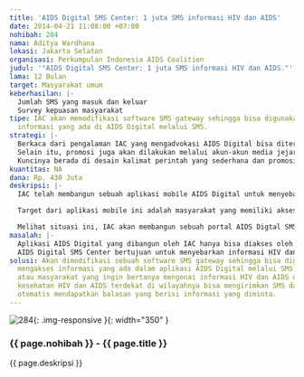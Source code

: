 ```yaml
---
title: 'AIDS Digital SMS Center: 1 juta SMS informasi HIV dan AIDS'
date: 2014-04-21 11:08:00 +07:00
nohibah: 284
nama: Aditya Wardhana
lokasi: Jakarta Selatan
organisasi: Perkumpulan Indonesia AIDS Coalition
judul: '"AIDS Digital SMS Center: 1 juta SMS informasi HIV dan AIDS."'
lama: 12 Bulan
target: Masyarakat umum
keberhasilan: |-
  Jumlah SMS yang masuk dan keluar
  Survey kepuasan masyarakat
tipe: IAC akan memodifikasi software SMS gateway sehingga bisa digunakan untuk mengakses
  informasi yang ada di AIDS Digital melalui SMS.
strategi: |-
  Berkaca dari pengalaman IAC yang mengadvokasi AIDS Digital bisa diterima sebagai program nasional, AIDS Digital SMS Center juga akan diadvokasikan kepada kementerian kesehatan untuk turut menjadi bagian dari program nasional sehingga kementerian kesehatan dan jajarannya bisa turut mempromosikan SMS center ini.
  Selain itu, promosi juga akan dilakukan melalui akun-akun media jejaring sosial yang dimiliki IAC seperti @ODHABerhakSehat. Media promosi juga akan dibuat untuk mempromosikan AIDS Digital SMS Center ini.
  Kuncinya berada di desain kalimat perintah yang sederhana dan promosi. Di awal project, akan dirancang kalimat-kalimat perintah yang sederhana sehingga memudahkan dalam mengakses informasi ini. Promosi juga akan memegang peranan kunci dalam optimalisasi penggunaan sistem ini.
kuantitas: NA
dana: Rp. 430 Juta
deskripsi: |-
  IAC telah membangun sebuah aplikasi mobile AIDS Digital untuk menyebarkan informasi terkait HIV dan AIDS. Lahirnya aplikasi mobile ini didasari bahwa pengetahuan komprehensif di masyarakat terkait HIV dan AIDS masih rendah. Pengetahuan komprehensif sangat diperlukan untuk melindungi diri dari infeksi HIV, menjaga kesehatan diri jika terinfeksi HIV serta tidak melakukan perbuatan yang memberi stigma dan diskriminasi pada orang yang terinfeksi HIV.

  Target dari aplikasi mobile ini adalah masyarakat yang memiliki akses terhadap internet khususnya kelompok muda. Berdasarkan data yang dirilis BPS, ada 71 juta pengguna internet di Indonesia dan penetrasinya terus meningkat. Namun harus disadari bahwa belum semua masyarakat Indonesia memiliki akses terhadap internet khususnya mereka yang berdomisili di daerah pedesaan dan lokasi terpencil. Disisi lain, penggunaan telpon selular terus meningkat tajam. Diperkirakan ada 290 juta pelanggan telpon selular menginggat bahwa banyak orang yang memiliki telpon lebih dari satu unit.

  Melihat situasi ini, IAC akan membangun sebuah portal AIDS Digtal SMS Center yang berguna menghubungkan informasi yang sudah ada di dalam aplikasi AIDS Digital menjadi bisa diakses dengan menggunakan telpon seluler dengan menggunakan SMS. Melalui SMS Center yang berbasis software SMS gateway ini, informasi HIV dan AIDS akan disebarkan dan masyarakat juga bisa bertanya informasi HIV dan AIDS serta lokasi layanan kesehatan HIV dan AIDS yang ada di sekitar mereka.
masalah: |-
  Aplikasi AIDS Digital yang dibangun oleh IAC hanya bisa diakses oleh masyarakat yang memiliki akses ke Internet. Dikarenakan mayoritas penduduk Indonesia masih belum mempunyai akses ke Internet maka diperlukan sebuah penghubung antara informasi yang ada di dalam aplikasi ini dengan telpon selular.
  AIDS Digital SMS Center bertujuan untuk menyebarkan informasi HIV dan AIDS melalui SMS kepada masyarakat.
solusi: Akan dimodifikasi sebuah software SMS gateway sehingga bisa digunakan untuk
  mengakses informasi yang ada dalam aplikasi AIDS Digital melalui SMS. Komunitas
  atau masyarakat yang ingin bertanya mengenai informasi HIV dan AIDS dan layanan
  kesehatan HIV dan AIDS terdekat di wilayahnya bisa mengirimkan SMS dan akan secara
  otomatis mendapatkan balasan yang berisi informasi yang diminta.
---
```


![284](/static/img/hibahcms/284.png){: .img-responsive }{: width="350" }

### {{ page.nohibah }} - {{ page.title }}

{{ page.deskripsi }}
